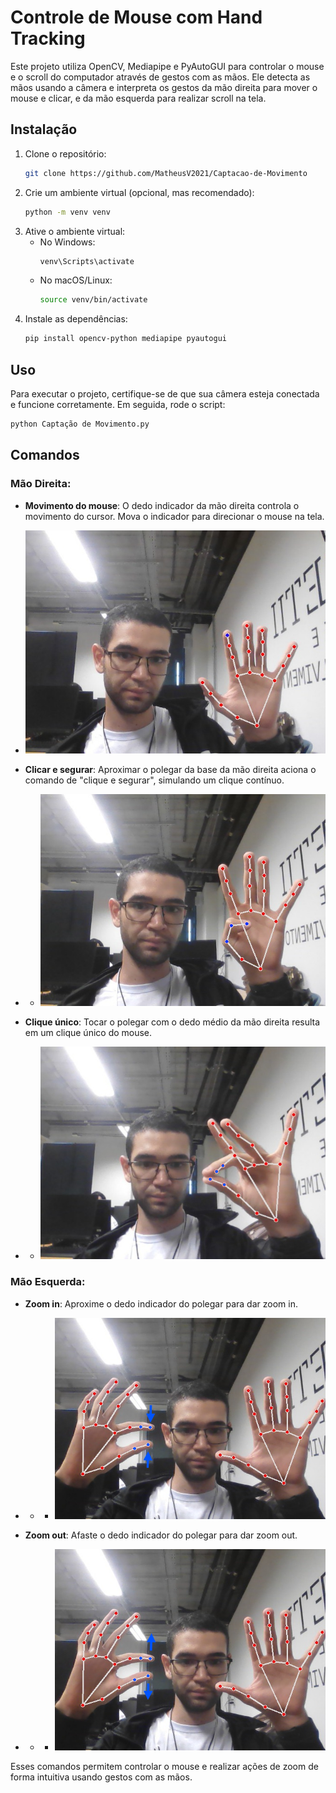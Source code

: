 # Controle de Mouse com Hand Tracking

Este projeto utiliza OpenCV, Mediapipe e PyAutoGUI para controlar o mouse e o scroll do computador através de gestos com as mãos. Ele detecta as mãos usando a câmera e interpreta os gestos da mão direita para mover o mouse e clicar, e da mão esquerda para realizar scroll na tela.

## Instalação

1. Clone o repositório:
    ```bash
    git clone https://github.com/MatheusV2021/Captacao-de-Movimento
    ```
2. Crie um ambiente virtual (opcional, mas recomendado):
    ```bash
    python -m venv venv
    ```
3. Ative o ambiente virtual:
    - No Windows:
      ```bash
      venv\Scripts\activate
      ```
    - No macOS/Linux:
      ```bash
      source venv/bin/activate
      ```
4. Instale as dependências:
    ```bash
    pip install opencv-python mediapipe pyautogui
    ```

## Uso

Para executar o projeto, certifique-se de que sua câmera esteja conectada e funcione corretamente. Em seguida, rode o script:

```bash
python Captação de Movimento.py
```

## Comandos

### Mão Direita:
- **Movimento do mouse**: O dedo indicador da mão direita controla o movimento do cursor. Mova o indicador para direcionar o mouse na tela.
- ![Movimento do mouse](src/Movimento.jpeg)
  
- **Clicar e segurar**: Aproximar o polegar da base da mão direita aciona o comando de "clique e segurar", simulando um clique contínuo.
- - ![Movimento do mouse](src/CliqueSegurado.png)

- **Clique único**: Tocar o polegar com o dedo médio da mão direita resulta em um clique único do mouse.
- - ![Movimento do mouse](src/CliqueUnico.png)

### Mão Esquerda:
- **Zoom in**: Aproxime o dedo indicador do polegar para dar zoom in.
- - - ![Movimento do mouse](src/ZoomIn.png)

- **Zoom out**: Afaste o dedo indicador do polegar para dar zoom out.
- - - ![Movimento do mouse](src/ZoomOut.png)


Esses comandos permitem controlar o mouse e realizar ações de zoom de forma intuitiva usando gestos com as mãos.

